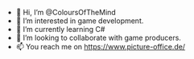 - 👋 Hi, I’m @ColoursOfTheMind
- 👀 I’m interested in game development.
- 🌱 I’m currently learning C#
- 💞️ I’m looking to collaborate with game producers.
- 📫 You reach me on https://www.picture-office.de/

<!---
ColoursOfTheMind/ColoursOfTheMind is a ✨ special ✨ repository because its `README.md` (this file) appears on your GitHub profile.
You can click the Preview link to take a look at your changes.
--->
